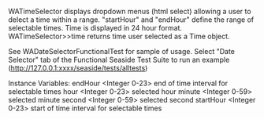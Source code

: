 WATimeSelector displays dropdown menus (html select) allowing a user to delect a time within a range. "startHour" and "endHour" define the range of selectable times. Time is displayed in 24 hour format. WATimeSelector>>time returns time user selected as a Time object.

See WADateSelectorFunctionalTest for sample of usage.
Select "Date Selector" tab of the Functional Seaside Test Suite to run an example  (http://127.0.0.1:xxxx/seaside/tests/alltests)

Instance Variables:
	endHour	<Integer 0-23>	end of time interval for selectable times
	hour	<Integer 0-23>	selected hour
	minute	<Integer 0-59>	selected minute
	second	<Integer 0-59>	selected second
	startHour	<Integer 0-23>	start of time interval for selectable times
